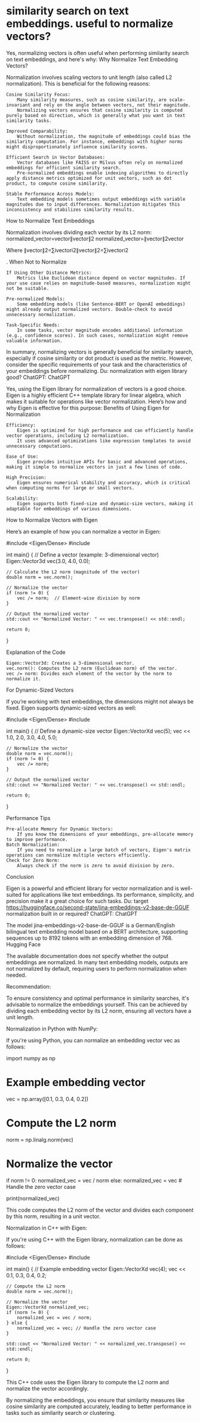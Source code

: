 

# similarity search on text embeddings. useful to normalize vectors?

Yes, normalizing vectors is often useful when performing similarity search on text embeddings, and here's why:
Why Normalize Text Embedding Vectors?

Normalization involves scaling vectors to unit length (also called L2 normalization). This is beneficial for the following reasons:

    Cosine Similarity Focus:
        Many similarity measures, such as cosine similarity, are scale-invariant and rely on the angle between vectors, not their magnitude.
        Normalizing vectors ensures that cosine similarity is computed purely based on direction, which is generally what you want in text similarity tasks.

    Improved Comparability:
        Without normalization, the magnitude of embeddings could bias the similarity computation. For instance, embeddings with higher norms might disproportionately influence similarity scores.

    Efficient Search in Vector Databases:
        Vector databases like FAISS or Milvus often rely on normalized embeddings for efficient similarity search.
        Pre-normalized embeddings enable indexing algorithms to directly apply distance metrics optimized for unit vectors, such as dot product, to compute cosine similarity.

    Stable Performance Across Models:
        Text embedding models sometimes output embeddings with variable magnitudes due to input differences. Normalization mitigates this inconsistency and stabilizes similarity results.

How to Normalize Text Embeddings

Normalization involves dividing each vector by its L2 norm:
normalized_vector=vector∥vector∥2
normalized_vector=∥vector∥2​vector​

Where ∥vector∥2=∑ivectori2∥vector∥2​=∑i​vectori2​

​.
When Not to Normalize

    If Using Other Distance Metrics:
        Metrics like Euclidean distance depend on vector magnitudes. If your use case relies on magnitude-based measures, normalization might not be suitable.

    Pre-normalized Models:
        Some embedding models (like Sentence-BERT or OpenAI embeddings) might already output normalized vectors. Double-check to avoid unnecessary normalization.

    Task-Specific Needs:
        In some tasks, vector magnitude encodes additional information (e.g., confidence scores). In such cases, normalization might remove valuable information.

In summary, normalizing vectors is generally beneficial for similarity search, especially if cosine similarity or dot product is used as the metric. However, consider the specific requirements of your task and the characteristics of your embeddings before normalizing.
Du:
normalization with eigen library good?
ChatGPT:
ChatGPT

Yes, using the Eigen library for normalization of vectors is a good choice. Eigen is a highly efficient C++ template library for linear algebra, which makes it suitable for operations like vector normalization. Here’s how and why Eigen is effective for this purpose:
Benefits of Using Eigen for Normalization

    Efficiency:
        Eigen is optimized for high performance and can efficiently handle vector operations, including L2 normalization.
        It uses advanced optimizations like expression templates to avoid unnecessary computations.

    Ease of Use:
        Eigen provides intuitive APIs for basic and advanced operations, making it simple to normalize vectors in just a few lines of code.

    High Precision:
        Eigen ensures numerical stability and accuracy, which is critical when computing norms for large or small vectors.

    Scalability:
        Eigen supports both fixed-size and dynamic-size vectors, making it adaptable for embeddings of various dimensions.

How to Normalize Vectors with Eigen

Here’s an example of how you can normalize a vector in Eigen:

#include <Eigen/Dense>
#include <iostream>

int main() {
    // Define a vector (example: 3-dimensional vector)
    Eigen::Vector3d vec(3.0, 4.0, 0.0);

    // Calculate the L2 norm (magnitude of the vector)
    double norm = vec.norm();

    // Normalize the vector
    if (norm != 0) {
        vec /= norm;  // Element-wise division by norm
    }

    // Output the normalized vector
    std::cout << "Normalized Vector: " << vec.transpose() << std::endl;

    return 0;
}

Explanation of the Code

    Eigen::Vector3d: Creates a 3-dimensional vector.
    vec.norm(): Computes the L2 norm (Euclidean norm) of the vector.
    vec /= norm: Divides each element of the vector by the norm to normalize it.

For Dynamic-Sized Vectors

If you’re working with text embeddings, the dimensions might not always be fixed. Eigen supports dynamic-sized vectors as well:

#include <Eigen/Dense>
#include <iostream>

int main() {
    // Define a dynamic-size vector
    Eigen::VectorXd vec(5);
    vec << 1.0, 2.0, 3.0, 4.0, 5.0;

    // Normalize the vector
    double norm = vec.norm();
    if (norm != 0) {
        vec /= norm;
    }

    // Output the normalized vector
    std::cout << "Normalized Vector: " << vec.transpose() << std::endl;

    return 0;
}

Performance Tips

    Pre-allocate Memory for Dynamic Vectors:
        If you know the dimensions of your embeddings, pre-allocate memory to improve performance.
    Batch Normalization:
        If you need to normalize a large batch of vectors, Eigen's matrix operations can normalize multiple vectors efficiently.
    Check for Zero Norm:
        Always check if the norm is zero to avoid division by zero.

Conclusion

Eigen is a powerful and efficient library for vector normalization and is well-suited for applications like text embeddings. Its performance, simplicity, and precision make it a great choice for such tasks.
Du:
target https://huggingface.co/second-state/jina-embeddings-v2-base-de-GGUF
normalization built in or required?
ChatGPT:
ChatGPT

The model jina-embeddings-v2-base-de-GGUF is a German/English bilingual text embedding model based on a BERT architecture, supporting sequences up to 8192 tokens with an embedding dimension of 768.
Hugging Face

The available documentation does not specify whether the output embeddings are normalized. In many text embedding models, outputs are not normalized by default, requiring users to perform normalization when needed.

Recommendation:

To ensure consistency and optimal performance in similarity searches, it's advisable to normalize the embeddings yourself. This can be achieved by dividing each embedding vector by its L2 norm, ensuring all vectors have a unit length.

Normalization in Python with NumPy:

If you're using Python, you can normalize an embedding vector vec as follows:

import numpy as np

# Example embedding vector
vec = np.array([0.1, 0.3, 0.4, 0.2])

# Compute the L2 norm
norm = np.linalg.norm(vec)

# Normalize the vector
if norm != 0:
    normalized_vec = vec / norm
else:
    normalized_vec = vec  # Handle the zero vector case

print(normalized_vec)

This code computes the L2 norm of the vector and divides each component by this norm, resulting in a unit vector.

Normalization in C++ with Eigen:

If you're using C++ with the Eigen library, normalization can be done as follows:

#include <Eigen/Dense>
#include <iostream>

int main() {
    // Example embedding vector
    Eigen::VectorXd vec(4);
    vec << 0.1, 0.3, 0.4, 0.2;

    // Compute the L2 norm
    double norm = vec.norm();

    // Normalize the vector
    Eigen::VectorXd normalized_vec;
    if (norm != 0) {
        normalized_vec = vec / norm;
    } else {
        normalized_vec = vec; // Handle the zero vector case
    }

    std::cout << "Normalized Vector: " << normalized_vec.transpose() << std::endl;

    return 0;
}

This C++ code uses the Eigen library to compute the L2 norm and normalize the vector accordingly.

By normalizing the embeddings, you ensure that similarity measures like cosine similarity are computed accurately, leading to better performance in tasks such as similarity search or clustering.

